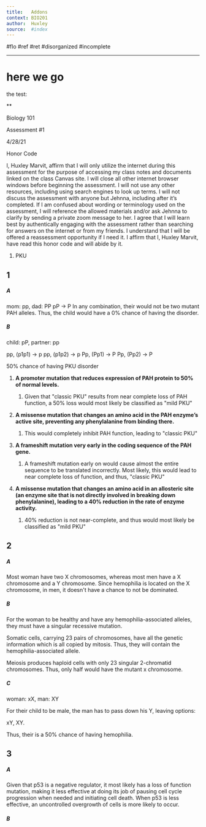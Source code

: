 ```yaml
---
title:   Addons
context: BIO201
author:  Huxley
source:  #index
---
```


#flo #ref #ret #disorganized #incomplete

---


# here we go


the test:

**

Biology 101

Assessment #1

4/28/21

  
  

Honor Code

I, Huxley Marvit, affirm that I will only utilize the internet during this assessment for the purpose of accessing my class notes and documents linked on the class Canvas site. I will close all other internet browser windows before beginning the assessment. I will not use any other resources, including using search engines to look up terms. I will not discuss the assessment with anyone but Jehnna, including after it’s completed. If I am confused about wording or terminology used on the assessment, I will reference the allowed materials and/or ask Jehnna to clarify by sending a private zoom message to her. I agree that I will learn best by authentically engaging with the assessment rather than searching for answers on the internet or from my friends. I understand that I will be offered a reassessment opportunity if I need it. I affirm that I, Huxley Marvit, have read this honor code and will abide by it. 




1. PKU

## 1
##### A
mom: pp, dad: PP
pP -> P
In any combination, their would not be two mutant PAH alleles. Thus, the child would have a 0% chance of having the disorder. 

##### B
child: pP, partner: pp	
	
pp, (p1p1) -> p
pp, (p1p2) -> p
Pp, (Pp1) -> P
Pp, (Pp2) -> P
	
50% chance of having PKU disorder	

1. **A promoter mutation that reduces expression of PAH protein to 50% of normal levels.**
	1. Given that "classic PKU" results from near complete loss of PAH function, a 50% loss would most likely be classified as "mild PKU"

2. **A missense mutation that changes an amino acid in the PAH enzyme’s active site, preventing any phenylalanine from binding there.**
	1. This would completely inhibit PAH function, leading to "classic PKU"

3.  **A frameshift mutation very early in the coding sequence of the PAH gene.**
	1.  A frameshift mutation early on would cause almost the entire sequence to be translated incorrectly. Most likely, this would lead to near complete loss of function, and thus, "classic PKU"

4. **A missense mutation that changes an amino acid in an allosteric site (an enzyme site that is not directly involved in breaking down phenylalanine), leading to a 40% reduction in the rate of enzyme activity.**
	1. 40% reduction is not near-complete, and thus would most likely be classified as "mild PKU"


## 2

##### A
Most woman have two X chromosomes, whereas most men have a X chromosome and a Y chromosome. Since hemophilia is located on the X chromosome, in men, it doesn't have a chance to not be dominated.

##### B

For the woman to be healthy and have any hemophilia-associated alleles, they must have a singular recessive mutation.

Somatic cells, carrying 23 pairs of chromosomes, have all the genetic information which is all copied by mitosis. Thus, they will contain the hemophilia-associated allele. 

Meiosis produces haploid cells with only 23 singular 2-chromatid chromosomes. Thus, only half would have the mutant x chromosome.
	
##### C
woman: xX, man: XY

For their child to be male, the man has to pass down his Y, leaving options:

xY, XY.

Thus, their is a 50% chance of having hemophilia.


## 3
##### A

Given that p53 is a negative regulator, it most likely has a loss of function mutation, making it less effective at doing its job of pausing cell cycle progression when needed and initiating cell death. When p53 is less effective, an uncontrolled overgrowth of cells is more likely to occur.
	
##### B	














	